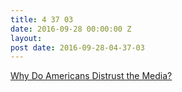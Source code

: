 ```yaml
---
title: 4 37 03
date: 2016-09-28 00:00:00 Z
layout: 
post date: 2016-09-28-04-37-03
---
```


[Why Do Americans Distrust the Media?](http://www.theatlantic.com/business/archive/2016/09/why-do-americans-distrust-the-media/500252/) 
 
